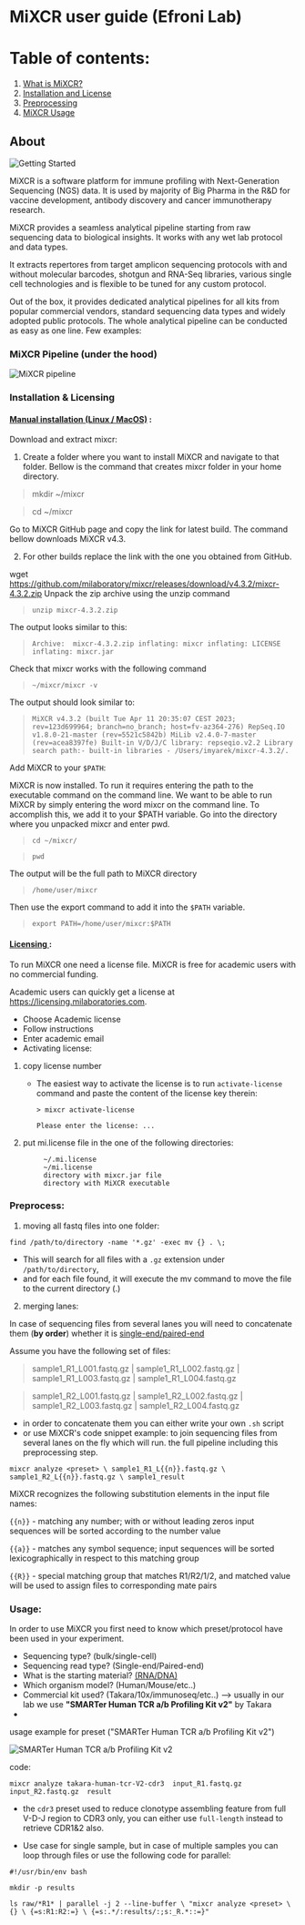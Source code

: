 # MiXCR user guide (Efroni Lab)

# Table of contents: 

1. [What is MiXCR?](#about)
2. [Installation and License](#installation--licensing)
3. [Preprocessing](#preprocess)
4. [MiXCR Usage](#usage)

## About ##

![Getting Started](mixcr1.png)



MiXCR is a software platform for immune profiling with Next-Generation Sequencing (NGS) data. It is used by majority of Big Pharma in the R&D for vaccine development, 
antibody discovery and cancer immunotherapy research.

MiXCR provides a seamless analytical pipeline starting from raw sequencing data to biological insights. 
It works with any wet lab protocol and data types. 

It extracts repertores from target amplicon sequencing protocols with and without molecular barcodes, 
shotgun and RNA-Seq libraries, various single cell technologies and is flexible to be tuned for any custom protocol.

Out of the box, it provides dedicated analytical pipelines for all kits from popular commercial vendors, standard sequencing data types and widely adopted public protocols. 
The whole analytical pipeline can be conducted as easy as one line. Few examples:

### MiXCR Pipeline (under the hood) ### 

![MiXCR pipeline](mixcr2.png)



### Installation & Licensing ###

#### <u>Manual installation (Linux / MacOS)</u> : ####

Download and extract mixcr:

1. Create a folder where you want to install MiXCR and navigate to that folder. Bellow is the command that creates mixcr folder in your home directory.


> mkdir ~/mixcr

> cd ~/mixcr

Go to MiXCR GitHub page and copy the link for latest build. The command bellow downloads MiXCR v4.3.

2. For other builds replace the link with the one you obtained from GitHub.


wget https://github.com/milaboratory/mixcr/releases/download/v4.3.2/mixcr-4.3.2.zip
Unpack the zip archive using the unzip command


> `unzip mixcr-4.3.2.zip`

The output looks similar to this:

> `Archive:  mixcr-4.3.2.zip
  inflating: mixcr
  inflating: LICENSE
  inflating: mixcr.jar`

Check that mixcr works with the following command


> `~/mixcr/mixcr -v`

The output should look similar to:


> `MiXCR v4.3.2 (built Tue Apr 11 20:35:07 CEST 2023; rev=123d699964; branch=no_branch; host=fv-az364-276)
RepSeq.IO v1.8.0-21-master (rev=5521c5842b)
MiLib v2.4.0-7-master (rev=acea8397fe)
Built-in V/D/J/C library: repseqio.v2.2
Library search path:- built-in libraries - /Users/imyarek/mixcr-4.3.2/.`

Add MiXCR to your `$PATH`:

MiXCR is now installed. To run it requires entering the path to the executable command on the command line. We want to be able to run MiXCR by simply entering the word mixcr on the command line. To accomplish this, we add it to your $PATH variable. Go into the directory where you unpacked mixcr and enter pwd.


> `cd ~/mixcr/`

> `pwd`

The output will be the full path to MiXCR directory

>`/home/user/mixcr`

Then use the export command to add it into the `$PATH` variable.


> `export PATH=/home/user/mixcr:$PATH`

#### <u> Licensing </u>: ####

To run MiXCR one need a license file. MiXCR is free for academic users with no commercial funding.

Academic users can quickly get a license at https://licensing.milaboratories.com.

- Choose Academic license
- Follow instructions
- Enter academic email
- Activating license:
1. copy license number
      
      - The easiest way to activate the license is to run `activate-license` command and paste the content of the license key therein:

            > mixcr activate-license
            
            Please enter the license: ...

2. put mi.license file in the one of the following directories:

            ~/.mi.license
            ~/mi.license
            directory with mixcr.jar file
            directory with MiXCR executable



### Preprocess: ###

1. moving all fastq files into one folder:

`find /path/to/directory -name '*.gz' -exec mv {} . \;`

- This will search for all files with a `.gz` extension under `/path/to/directory`, 
- and for each file found, it will execute the mv command to move the file to the current directory (.)

2. merging lanes:

In case of sequencing files from several lanes you will need to concatenate them (**by order**) whether it is
[single-end/paired-end](https://www.illumina.com/science/technology/next-generation-sequencing/plan-experiments/paired-end-vs-single-read.html)

Assume you have the following set of files:

> sample1_R1_L001.fastq.gz | sample1_R1_L002.fastq.gz | sample1_R1_L003.fastq.gz | sample1_R1_L004.fastq.gz

> sample1_R2_L001.fastq.gz | sample1_R2_L002.fastq.gz | sample1_R2_L003.fastq.gz | sample1_R2_L004.fastq.gz

- in order to concatenate them you can either write your own `.sh` script
- or use MiXCR's code snippet example: to join sequencing files from several lanes on the fly which will run. the full pipeline including this preprocessing step.

`mixcr analyze <preset> \
      sample1_R1_L{{n}}.fastq.gz \
      sample1_R2_L{{n}}.fastq.gz \
      sample1_result`


MiXCR recognizes the following substitution elements in the input file names:

`{{n}}` - matching any number; with or without leading zeros input sequences will be sorted according to the number value

`{{a}}` - matches any symbol sequence; input sequences will be sorted lexicographically in respect to this matching group

`{{R}}` - special matching group that matches R1/R2/1/2, and matched value will be used to assign files to corresponding mate pairs



### Usage: ### 

In order to use MiXCR you first need to know which preset/protocol have been used
in your experiment.

- Sequencing type? (bulk/single-cell)
- Sequencing read type? (Single-end/Paired-end)
- What is the starting material? [(RNA/DNA)](https://www.ncbi.nlm.nih.gov/pmc/articles/PMC9369427/table/ijms-23-08590-t003/?report=objectonly)
- Which organism model? (Human/Mouse/etc..)
- Commercial kit used? (Takara/10x/immunoseq/etc..) --> usually in our lab we use **"SMARTer Human TCR a/b Profiling Kit v2"** by Takara
-

usage example for preset ("SMARTer Human TCR a/b Profiling Kit v2")

![SMARTer Human TCR a/b Profiling Kit v2](mixcr3.png)

code:

`mixcr analyze takara-human-tcr-V2-cdr3 
      input_R1.fastq.gz 
      input_R2.fastq.gz 
      result`


- the `cdr3` preset used to reduce clonotype assembling feature from full V-D-J region to CDR3 only, 
you can either use `full-length` instead to retrieve CDR1&2 also.

- Use case for single sample, but in case of multiple samples you can loop through files
or use the following code for parallel:


`#!/usr/bin/env bash`

`mkdir -p results`

`ls raw/*R1* |
    parallel -j 2 --line-buffer \
    "mixcr analyze <preset> \
    {} \
    {=s:R1:R2:=} \
    {=s:.*/:results/:;s:_R.*::=}"`



